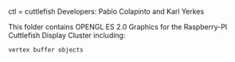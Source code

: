 ctl = cuttlefish
Developers: Pablo Colapinto and Karl Yerkes

This folder contains OPENGL ES 2.0 Graphics for the Raspberry-PI Cuttlefish Display Cluster
including: 

	vertex buffer objects



